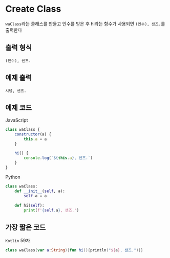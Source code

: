 # Create Class

`waClass`라는 클래스를 만들고 인수를 받은 후 hi라는 함수가 사용되면 `(인수), 샌즈.`를 출력한다

## 출력 형식
```
(인수), 샌즈.
```

## 예제 출력
```
시녕, 샌즈.
```

## 예제 코드

JavaScript

```js
class waClass {
    constructor(a) {
        this.a = a
    }

    hi() {
        console.log(`${this.a}, 샌즈.`)
    }
}
```

Python

```py
class waClass:
    def __init__(self, a):
        self.a = a
    
    def hi(self):
        print(f'{self.a}, 샌즈.')
```

## 가장 짧은 코드

`Kotlin` 59자

```kotlin
class waClass(var a:String){fun hi(){println("${a}, 샌즈.")}}
```